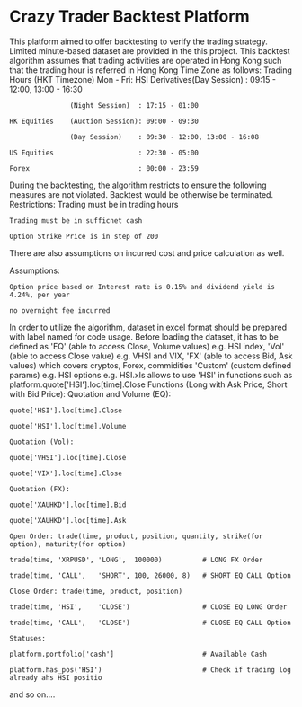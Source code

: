 # Crazy Trader Backtest Platform
 This platform aimed to offer backtesting to verify the trading strategy. Limited minute-based dataset are provided in the this project. This backtest algorithm assumes that trading activities are operated in Hong Kong such that the trading hour is referred in Hong Kong Time Zone as follows:
 Trading Hours (HKT Timezone) Mon - Fri: 
     HSI Derivatives(Day Session)    : 09:15 - 12:00, 13:00 - 16:30
    
                   (Night Session)  : 17:15 - 01:00
                   
    HK Equities    (Auction Session): 09:00 - 09:30
    
                   (Day Session)    : 09:30 - 12:00, 13:00 - 16:08
                   
    US Equities                     : 22:30 - 05:00
    
    Forex                           : 00:00 - 23:59
    
During the backtesting, the algorithm restricts to ensure the following measures are not violated. Backtest would be otherwise be terminated.
 Restrictions:
     Trading must be in trading hours
    
    Trading must be in sufficnet cash
    
    Option Strike Price is in step of 200
    
There are also assumptions on incurred cost and price calculation as well.
    
Assumptions:
    
    Option price based on Interest rate is 0.15% and dividend yield is 4.24%, per year
    
    no overnight fee incurred
    
In order to utilize the algorithm, dataset in excel format should be prepared with label named for code usage. Before loading the dataset, it has to be defined as 
     'EQ' (able to access Close, Volume values) e.g. HSI index, 
     'Vol' (able to access Close value) e.g. VHSI and VIX, 
     'FX' (able to access Bid, Ask values) which covers cryptos, Forex, commidities 
     'Custom' (custom defined params) e.g. HSI options
     e.g. HSI.xls allows to use 'HSI' in functions such as platform.quote['HSI'].loc[time].Close
 Functions (Long with Ask Price, Short with Bid Price):
     Quotation and Volume (EQ):
    
    quote['HSI'].loc[time].Close
    
    quote['HSI'].loc[time].Volume
    
    Quotation (Vol):
    
    quote['VHSI'].loc[time].Close
    
    quote['VIX'].loc[time].Close
    
    Quotation (FX):
    
    quote['XAUHKD'].loc[time].Bid
    
    quote['XAUHKD'].loc[time].Ask
    
    Open Order: trade(time, product, position, quantity, strike(for option), maturity(for option)
    
    trade(time, 'XRPUSD', 'LONG',  100000)          # LONG FX Order
    
    trade(time, 'CALL',   'SHORT', 100, 26000, 8)   # SHORT EQ CALL Option
    
    Close Order: trade(time, product, position)
    
    trade(time, 'HSI',    'CLOSE')                  # CLOSE EQ LONG Order
    
    trade(time, 'CALL',   'CLOSE')                  # CLOSE EQ CALL Option
    
    Statuses:
    
    platform.portfolio['cash']                      # Available Cash
    
    platform.has_pos('HSI')                         # Check if trading log already ahs HSI positio
    
and so on....
